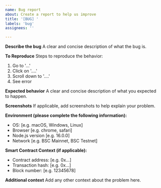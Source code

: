 ```yaml
---
name: Bug report
about: Create a report to help us improve
title: '[BUG] '
labels: 'bug'
assignees: ''

---
```


**Describe the bug**
A clear and concise description of what the bug is.

**To Reproduce**
Steps to reproduce the behavior:
1. Go to '...'
2. Click on '....'
3. Scroll down to '....'
4. See error

**Expected behavior**
A clear and concise description of what you expected to happen.

**Screenshots**
If applicable, add screenshots to help explain your problem.

**Environment (please complete the following information):**
 - OS: [e.g. macOS, Windows, Linux]
 - Browser [e.g. chrome, safari]
 - Node.js version [e.g. 16.0.0]
 - Network [e.g. BSC Mainnet, BSC Testnet]

**Smart Contract Context (if applicable):**
 - Contract address: [e.g. 0x...]
 - Transaction hash: [e.g. 0x...]
 - Block number: [e.g. 12345678]

**Additional context**
Add any other context about the problem here.
